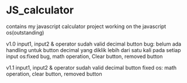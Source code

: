 # JS_calculator
contains my javascript calculator project
working on the javascript
os(outstanding)

v1.0
input1, input2 & operator sudah valid
decimal button bug: belum ada handling untuk button decimal yang diklik lebih dari satu kali pada setiap input
os:fixed bug, math operation, Clear button, removed button

v1.1
input1, input2 & operator sudah valid
decimal button fixed
os: math operation, clear button, removed button
